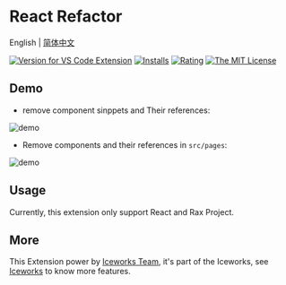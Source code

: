 # React Refactor

English | [简体中文](https://github.com/ice-lab/iceworks/blob/master/extensions/iceworks-refactor/README.zh-CN.md)

[![Version for VS Code Extension](https://vsmarketplacebadge.apphb.com/version-short/iceworks-team.iceworks-refactor.svg?logo=visual-studio-code)](https://marketplace.visualstudio.com/items?itemName=iceworks-team.iceworks-refactor)
[![Installs](https://vsmarketplacebadge.apphb.com/installs-short/iceworks-team.iceworks-refactor.svg)](https://marketplace.visualstudio.com/items?itemName=iceworks-team.iceworks-refactor)
[![Rating](https://vsmarketplacebadge.apphb.com/rating-short/iceworks-team.iceworks-refactor.svg)](https://marketplace.visualstudio.com/items?itemName=iceworks-team.iceworks-refactor)
[![The MIT License](https://img.shields.io/badge/license-MIT-blue.svg)](http://opensource.org/licenses/MIT)

## Demo

- remove component sinppets and Their references:

![demo](https://img.alicdn.com/imgextra/i4/O1CN01WbexAy1lWoTnXP9eV_!!6000000004827-1-tps-1020-762.gif)

- Remove components and their references in `src/pages`:

![demo](https://img.alicdn.com/imgextra/i3/O1CN01DTRMWN20NOZWVuGTa_!!6000000006837-1-tps-1020-762.gif)

## Usage

Currently, this extension only support React and Rax Project.

## More

This Extension power by [Iceworks Team](https://marketplace.visualstudio.com/publishers/iceworks-team), it's part of the Iceworks, see [Iceworks](https://marketplace.visualstudio.com/items?itemName=iceworks-team.iceworks) to know more features.
